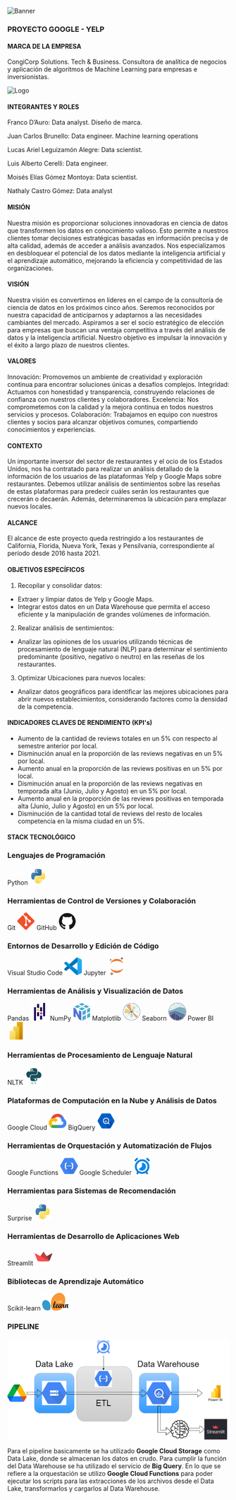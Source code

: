 ![Banner](https://drive.google.com/uc?export=view&id=1efybPB8F27HoFxZebRnLEg19xi_iu4fJ)

### PROYECTO   GOOGLE - YELP

#### MARCA DE LA EMPRESA

CongiCorp Solutions. Tech & Business. Consultora de analítica de negocios y aplicación de algoritmos de Machine Learning para empresas e inversionistas.

<img src="https://drive.google.com/uc?export=view&id=1-rAsUtf5MgzwSnEC3Qy03erMO9IbSrq2" alt="Logo" width="200"/>



#### INTEGRANTES Y ROLES

Franco D’Auro: Data analyst. Diseño de marca.

Juan Carlos Brunello: Data engineer. Machine learning operations

Lucas Ariel Leguizamón Alegre: Data scientist.

Luis Alberto Cerelli: Data engineer.

Moisés Elías Gómez Montoya: Data scientist.

Nathaly Castro Gómez: Data analyst

#### MISIÓN

Nuestra misión es proporcionar soluciones innovadoras en ciencia de datos que transformen los datos en conocimiento valioso. Esto permite a nuestros clientes tomar decisiones estratégicas basadas en información precisa y de alta calidad, además de acceder a análisis avanzados. Nos especializamos en desbloquear el potencial de los datos mediante la inteligencia artificial y el aprendizaje automático, mejorando la eficiencia y competitividad de las organizaciones.

#### VISIÓN

Nuestra visión es convertirnos en líderes en el campo de la consultoría de ciencia de datos en los próximos cinco años. Seremos reconocidos por nuestra capacidad de anticiparnos y adaptarnos a las necesidades cambiantes del mercado. Aspiramos a ser el socio estratégico de elección para empresas que buscan una ventaja competitiva a través del análisis de datos y la inteligencia artificial. Nuestro objetivo es impulsar la innovación y el éxito a largo plazo de nuestros clientes.

#### VALORES

Innovación: Promovemos un ambiente de creatividad y exploración continua para encontrar soluciones únicas a desafíos complejos.
Integridad: Actuamos con honestidad y transparencia, construyendo relaciones de confianza con nuestros clientes y colaboradores.
Excelencia: Nos comprometemos con la calidad y la mejora continua en todos nuestros servicios y procesos.
Colaboración: Trabajamos en equipo con nuestros clientes y socios para alcanzar objetivos comunes, compartiendo conocimientos y experiencias.

#### CONTEXTO

Un importante inversor del sector de restaurantes y el ocio de los  Estados Unidos, nos ha contratado para realizar un análisis detallado de la información de los usuarios de las plataformas Yelp y Google Maps sobre restaurantes. Debemos utilizar análisis de sentimientos sobre las reseñas de estas plataformas para predecir cuáles serán los restaurantes que crecerán o decaerán. Además, determinaremos la ubicación para emplazar nuevos locales.

#### ALCANCE

El alcance de este proyecto queda restringido a los restaurantes  de California, Florida, Nueva York, Texas y Pensilvania, correspondiente al período desde 2016 hasta 2021.

#### OBJETIVOS ESPECÍFICOS 

1. Recopilar y consolidar datos:
* Extraer y limpiar datos de Yelp y Google Maps.
* Integrar estos datos en un Data Warehouse que permita el acceso eficiente y la manipulación de grandes volúmenes de información.

2. Realizar análisis de sentimientos:
* Analizar las opiniones de los usuarios utilizando técnicas de procesamiento de lenguaje natural (NLP) para determinar el sentimiento predominante (positivo, negativo o neutro) en las reseñas de los restaurantes.

3. Optimizar Ubicaciones para nuevos locales:
* Analizar datos geográficos para identificar las mejores ubicaciones para abrir nuevos establecimientos, considerando factores como la densidad de la competencia.

#### INDICADORES CLAVES DE RENDIMIENTO (KPI's)


* Aumento de la cantidad de reviews totales en un 5% con respecto al semestre anterior por local.
* Disminución anual en la proporción de las reviews negativas en un 5% por local.
* Aumento anual en la proporción de las reviews positivas en un 5% por local.
* Disminución anual en la proporción de las reviews negativas en temporada alta (Junio, Julio y Agosto) en un 5% por local.
* Aumento anual en la proporción de las reviews positivas en temporada alta (Junio, Julio y Agosto) en un 5% por local.
* Disminución de la cantidad total de reviews del resto de locales competencia en la misma ciudad en un 5%.


#### STACK TECNOLÓGICO

### Lenguajes de Programación
Python <img src="img/python-original.svg" title="Python" alt="Python" width="40" height="40"/>

### Herramientas de Control de Versiones y Colaboración
Git <img src="img/git-original.svg" title="Git" alt="Git" width="40" height="40"/>
GitHub <img src="img/github-original.svg" title="GitHub" alt="Git" width="40" height="40"/>

### Entornos de Desarrollo y Edición de Código
Visual Studio Code <img src="img/vscode-original.svg" title="VsCode" alt="Git" width="40" height="40"/>
Jupyter <img src="img/jupyter-original.svg" title="Jupyter" alt="Git" width="40" height="40"/>

### Herramientas de Análisis y Visualización de Datos
Pandas <img src="img/pandas-original.svg" title="Pandas" alt="Git" width="40" height="40"/>
NumPy <img src="img/numpy-original.svg" title="Numpy" alt="Git" width="40" height="40"/>
Matplotlib <img src="img/matplotlib-original.svg" title="Matplotlib" alt="Git" width="40" height="40"/>
Seaborn <img src="img/seaborn-icon.svg" title="Seaborn" alt="Git" width="40" height="40"/>
Power BI <img src="img/powerbi.svg" title="PowerBi" alt="Git" width="40" height="40"/>

### Herramientas de Procesamiento de Lenguaje Natural
NLTK <img src="img/NLTK-85.webp" title="NLTK" alt="NLTK" width="40" height="40"/>

### Plataformas de Computación en la Nube y Análisis de Datos
Google Cloud <img src="img\google-cloud-svgrepo-com.svg" title="Google Cloud" alt="Google Cloud" width="40" height="40"/>
BigQuery <img src="img/bigquery.svg" title="BigQuery" alt="BigQuery" width="40" height="40"/>

### Herramientas de Orquestación y Automatización de Flujos
Google Functions <img src="img/google_functions.png" title="Airflow" alt="Airflow" width="40" height="40"/>
Google Scheduler <img src="img/google-scheduler.png" title="Airflow" alt="Airflow" width="40" height="40"/>

### Herramientas para Sistemas de Recomendación
Surprise <img src="img/python-original.svg" title="Surprise" alt="Surprise" width="40" height="40"/>

### Herramientas de Desarrollo de Aplicaciones Web
Streamlit <img src="img/streamlit-original.svg" title="Streamlit" alt="Streamlit" width="40" height="40"/>

### Bibliotecas de Aprendizaje Automático
Scikit-learn <img src="img/scikit-learn-logo-big.png" title="Scikit-learn" alt="Scikit-learn" width="60" height="40"/>

### PIPELINE
<img src="img/pipeline.png" title="Pipeline" alt="pipeline" />

Para el pipeline basicamente se ha utilizado **Google Cloud Storage** como Data Lake, donde se almacenan los datos en crudo. Para cumplir la función del Data Warehouse se ha utilizado el servicio de **Big Query**. En lo que se refiere a la orquestación se utilizo **Google Cloud Functions** para poder ejecutar los scripts para las extracciones de los archivos desde el Data Lake, transformarlos y cargarlos al Data Warehouse.

